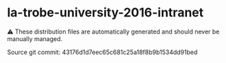 # la-trobe-university-2016-intranet

:warning: These distribution files are automatically generated and should never be manually managed.

Source git commit: 43176d1d7eec65c681c25a18f8b9b1534dd91bed
